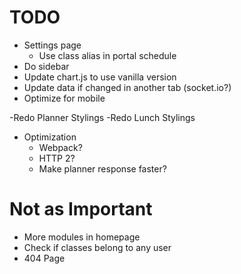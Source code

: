# TODO
- Settings page
  - Use class alias in portal schedule
- Do sidebar
- Update chart.js to use vanilla version
- Update data if changed in another tab (socket.io?)
- Optimize for mobile

-Redo Planner Stylings
-Redo Lunch Stylings

- Optimization
  - Webpack?
  - HTTP 2?
  - Make planner response faster?

# Not as Important
- More modules in homepage
- Check if classes belong to any user
- 404 Page

